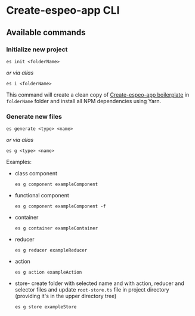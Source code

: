 # Create-espeo-app CLI

## Available commands

### Initialize new project

```
es init <folderName>
```

_or via alias_

```
es i <folderName>
```

This command will create a clean copy of [Create-espeo-app boilerplate](https://bitbucket.org/espeoeu/create-espeo-app/) in `folderName` folder and install all NPM dependencies using Yarn.

### Generate new files

```
es generate <type> <name>

```

_or via alias_

```
es g <type> <name>
```

Examples:

- class component
  ```
  es g component exampleComponent
  ```
- functional component
  ```
  es g component exampleComponent -f
  ```
- container
  ```
  es g container exampleContainer
  ```
- reducer
  ```
  es g reducer exampleReducer
  ```
- action
  ```
  es g action exampleAction
  ```
- store- create folder with selected name and with action, reducer and selector files and update `root-store.ts` file in project directory (providing it's in the upper directory tree)
  ```
  es g store exampleStore
  ```

